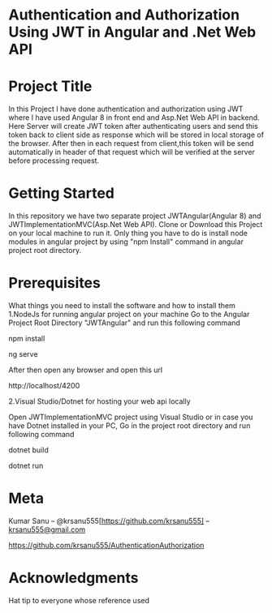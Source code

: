 # Authentication and Authorization Using JWT in Angular and .Net Web API
# Project Title

In this Project I have done authentication and authorization using JWT where I have used Angular 8 in front end and  Asp.Net Web API in backend. Here Server will create JWT token after authenticating users and send this token back to client side as response which will be stored in local storage of the browser. After then in each request from client,this token will be send automatically in header of that request which will be verified at the server before processing request.

# Getting Started

In this repository we have two separate project JWTAngular(Angular 8) and JWTImplementationMVC(Asp.Net Web API).
Clone or Download this Project on your local machine to run it. Only thing you have to do is install node modules in angular project by using "npm Install" command in angular project root directory.

# Prerequisites

What things you need to install the software and how to install them
1.NodeJs for running angular project on your machine
Go to the Angular Project Root Directory "JWTAngular" and run this following command

npm install

ng serve

After then open any browser and open this url

http://localhost/4200

2.Visual Studio/Dotnet for hosting your web api locally

Open JWTImplementationMVC project using Visual Studio or in case you have Dotnet installed in your PC, Go in the project root directory and run following command 

dotnet build

dotnet run

# Meta

Kumar Sanu – @krsanu555[https://github.com/krsanu555] – krsanu555@gmail.com

https://github.com/krsanu555/AuthenticationAuthorization

# Acknowledgments

Hat tip to everyone whose reference used

